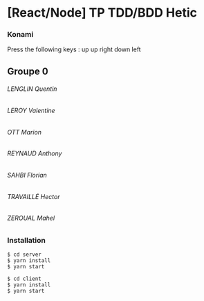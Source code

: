 # [React/Node] TP TDD/BDD Hetic

### Konami
Press the following keys : up up right down left

## Groupe 0
###### LENGLIN	Quentin
###### LEROY	Valentine
###### OTT	Marion
###### REYNAUD	Anthony
###### SAHBI	Florian
###### TRAVAILLÉ	Hector
###### ZEROUAL	Mahel


### Installation

```shell
$ cd server
$ yarn install
$ yarn start

$ cd client
$ yarn install
$ yarn start
